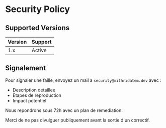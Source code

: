# Security Policy

## Supported Versions

| Version | Support |
|---------|---------|
| 1.x     | Active  |

## Signalement

Pour signaler une faille, envoyez un mail a `security@mithridatem.dev` avec :

- Description detaillee
- Etapes de reproduction
- Impact potentiel

Nous repondrons sous 72h avec un plan de remediation.

Merci de ne pas divulguer publiquement avant la sortie d'un correctif.
